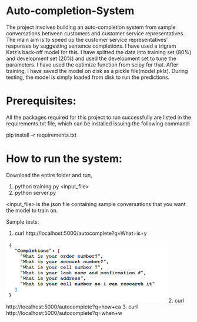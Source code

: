 # Auto-completion-System

The project involves building an auto-completion system from sample conversations between customers and customer service representatives. The main aim is to speed up the customer service
representatives' responses by suggesting sentence completions. I have used a trigram Katz’s back-off model for this. I have splitted the data into training set (80%) and development set (20%) and used the
development set to tune the parameters. I have used the optimize function from scipy for that. After training, I have saved the model on disk as a pickle file(model.pklz). During testing, the model is simply
loaded from disk to run the predictions.

# Prerequisites:

All the packages required for this project to run successfully are listed in the requirements.txt file, which can be installed issuing the following command:

pip install –r requirements.txt

# How to run the system:

Download the entire folder and run,
1. python training.py <input_file>
2. python server.py

<input_file> is the json file containing sample conversations that you want the model to train on.

Sample tests:
1. curl http://localhost:5000/autocomplete?q=What+is+y

![Image of sample test 1](https://github.com/RakaDalal/Auto-completion-System/blob/master/test1.png)
2. curl http://localhost:5000/autocomplete?q=how+ca
3. curl http://localhost:5000/autocomplete?q=when+w
